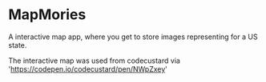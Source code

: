 # MapMories
A interactive map app, where you get to store images representing for a US state.


The interactive map was used from codecustard via 'https://codepen.io/codecustard/pen/NWpZxey'